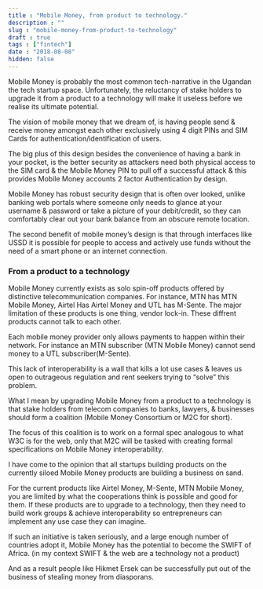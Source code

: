 ```yaml
---
title : "Mobile Money, from product to technology."
description : ""
slug : "mobile-money-from-product-to-technology"
draft : true
tags : ["fintech"]
date : "2018-08-08"
hidden: false
---
```


Mobile Money is probably the most common tech-narrative in the Ugandan the tech startup space. Unfortunately, the reluctancy of stake holders to upgrade it from a product to a technology  will make it useless before we realise its ultimate potential.

The vision of mobile money that we dream of, is having people send & receive money amongst each other exclusively using 4 digit PINs and SIM Cards for authentication/identification of users.

The big plus of this design besides the convenience of having a bank in your pocket, is the better security as attackers need both physical access to the SIM card & the  Mobile Money PIN to pull off a successful attack & this provides Mobile Money accounts 2 factor Authentication by design.

Mobile Money has robust security design that is often over looked, unlike banking web portals where someone only needs to glance at your username & password or take a picture of your debit/credit, so they can comfortably clear out your bank balance from an obscure remote location.

The second benefit of mobile money’s design is that through interfaces like USSD it is possible for people to access and actively use funds without the need of a smart phone or an internet connection. 

### From a product to a technology

Mobile Money currently exists as solo spin-off products offered by distinctive telecommunication companies. For instance, MTN has MTN Mobile Money, Airtel Has Airtel Money and UTL has M-Sente.
The major limitation of these products is one thing, vendor lock-in. These diffrent products cannot talk to each other.

Each mobile money provider only allows payments to happen within their network. For instance an MTN subscriber (MTN Mobile Money) cannot send money to a UTL subscriber(M-Sente).

This lack of interoperability is a wall that kills a lot use cases & leaves us open to outrageous regulation and rent seekers trying to “solve” this problem.

What I mean by upgrading Mobile Money from a product to a technology is that stake holders from telecom companies to banks, lawyers, & businesses should form a coalition (Mobile Money Consortium or M2C for short).

The focus of this coalition is to work on a formal spec analogous to what W3C is for the web, only that M2C will be tasked with creating formal specifications on Mobile Money interoperability.

I have come to the opinion that all startups building products on the currently siloed Mobile Money products are building a business on sand.

For the current products like Airtel Money, M-Sente, MTN Mobile Money, you are limited by what the cooperations think is possible and good for them.
If these products are to upgrade to a technology, then they need to build work groups & achieve interoperability so entrepreneurs can implement any use case they can imagine.

If such an initiative is taken seriously, and a large enough number of countries adopt it, Mobile Money has the potential to become the SWIFT of Africa. (in my context SWIFT & the web are  a technology not a product)

And as a result people like Hikmet Ersek can be successfully put out of the business of stealing money from diasporans.